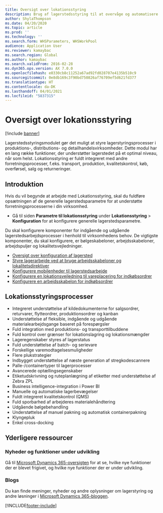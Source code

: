 ```yaml
---
title: Oversigt over lokationsstyring
description: Brug af lagerstedsstyring til at overvåge og automatisere lagerstedsprocesser.
author: ShylaThompson
ms.date: 04/20/2020
ms.topic: article
ms.prod: ''
ms.technology: ''
ms.search.form: WHSParameters, WHSWorkPool
audience: Application User
ms.reviewer: kamaybac
ms.search.region: Global
ms.author: kamaybac
ms.search.validFrom: 2016-02-28
ms.dyn365.ops.version: AX 7.0.0
ms.openlocfilehash: e0330cb8c11252a67ad92fd028707e4135b510c9
ms.sourcegitcommit: 0e8db169c3f90bd750826af76709ef5d621fd377
ms.translationtype: HT
ms.contentlocale: da-DK
ms.lasthandoff: 04/01/2021
ms.locfileid: "5837315"
---
```

# <a name="warehouse-management-overview"></a>Oversigt over lokationsstyring

[!include [banner](../includes/banner.md)]

Lagerstedsstyringsmodulet gør det muligt at styre lagerstyringsprocesser i produktions-, distributions- og detailhandelsvirksomheder. Dette modul har en lang række funktioner, der understøtter lagerstedet på et optimal niveau, når som helst. Lokationsstyring er fuldt integreret med andre forretningsprocesser, f.eks. transport, produktion, kvalitetskontrol, køb, overførsel, salg og returneringer.

## <a name="get-started"></a>Introduktion
Hvis du vil begynde at arbejde med Lokationsstyring, skal du fuldføre opsætningen af de generelle lagerstedsparametre for at understøtte forretningsprocesserne i din virksomhed.

- Gå til siden **Parametre til lokationsstyring** under **Lokationsstyring** > **Konfiguration** for at konfigurere generelle lagerstedsparametre.

Du skal konfigurere komponenter for indgående og udgående lagerstedsarbejdsprocesser i henhold til virksomhedens behov. De vigtigste komponenter, du skal konfigurere, er bølgeskabeloner, arbejdsskabeloner, arbejdspuljer og lokalitetsvejledninger.

- [Oversigt over konfiguration af lagersted](warehouse-configuration.md)
- [Styre lagerarbejde ved at bruge arbejdsskabeloner og lokalitetsdirektiver](control-warehouse-location-directives.md)
- [Konfigurere mobilenheder til lagerstedsarbejde](configure-mobile-devices-warehouse.md)
- [Konfigurere en lokationsvejledning til vareplacering for indkøbsordrer](../transportation/tasks/set-up-location-directive-purchase-order-put-away.md)
- [Konfigurere en arbejdsskabelon for indkøbsordrer](./tasks/set-up-work-template-purchase-orders.md)

## <a name="warehouse-management-processes"></a>Lokationsstyringsprocesser
- Integreret understøttelse af kildedokumenterne for salgsordrer, returvarer, flytteordrer, produktionsordrer og kanban  
- Understøttelse af fleksible, indgående og udgående materialearbejdsgange baseret på forespørgsler
- Fuld integration med produktions- og transporttilbuddene
- Fuld kontrol over grænser for lokationslagring og lokationsmængder
- Lageregenskaber styres af lagerstatus
- Fuld understøttelse af batch- og serievare
- Forskellige varemodtagelsesmuligheder
- Flere plukstrategier
- Indbygget understøttelse af næste generation af stregkodescannere
- Palle-/containertyper til lagerprocesser
- Avancerede optællingsegenskaber
- Etiketudskrivning og ruteplanlægning af etiketter med understøttelse af Zebra ZPL
- Business intelligence-integration i Power BI
- Manuelle og automatiske lagerbevægelser
- Fuldt integreret kvalitetskontrol (QMS)
- Fuld sporbarhed af arbejderes materialehåndtering
- Udgående bølgebehandling
- Understøttelse af manuel pakning og automatisk containerpakning
- Klyngepluk
- Enkel cross-docking

## <a name="additional-resources"></a>Yderligere ressourcer
### <a name="whats-new-and-in-development"></a>Nyheder og funktioner under udvikling
Gå til [Microsoft Dynamics 365-oversigten](https://roadmap.dynamics.com/) for at se, hvilke nye funktioner der er blevet frigivet, og hvilke nye funktioner der er under udvikling.

### <a name="blogs"></a>Blogs
Du kan finde meninger, nyheder og andre oplysninger om lagerstyring og andre løsninger i [Microsoft Dynamics 365-bloggen](https://community.dynamics.com/b/msftdynamicsblog).


 



[!INCLUDE[footer-include](../../includes/footer-banner.md)]
